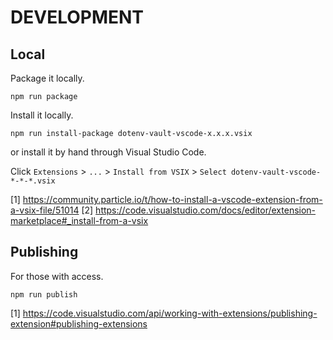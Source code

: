 # DEVELOPMENT

## Local

Package it locally.

```
npm run package
```

Install it locally.

```
npm run install-package dotenv-vault-vscode-x.x.x.vsix
```

or install it by hand through Visual Studio Code.

Click `Extensions` > `...` > `Install from VSIX` > `Select dotenv-vault-vscode-*-*-*.vsix`

[1] https://community.particle.io/t/how-to-install-a-vscode-extension-from-a-vsix-file/51014
[2] https://code.visualstudio.com/docs/editor/extension-marketplace#_install-from-a-vsix

## Publishing

For those with access.

```
npm run publish
```

[1] https://code.visualstudio.com/api/working-with-extensions/publishing-extension#publishing-extensions
